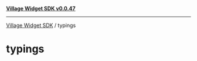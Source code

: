[**Village Widget SDK v0.0.47**](../README.md)

***

[Village Widget SDK](../modules.md) / typings

# typings

